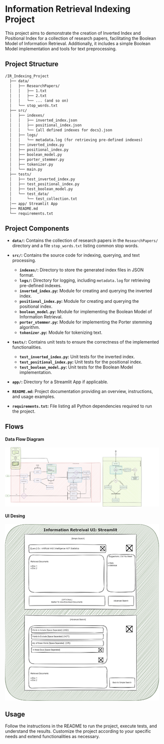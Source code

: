 # Information Retrieval Indexing Project

This project aims to demonstrate the creation of Inverted Index and Positional Index for a collection of research papers, facilitating the Boolean Model of Information Retrieval. Additionally, it includes a simple Boolean Model implementation and tools for text preprocessing.

## Project Structure

```plaintext
/IR_Indexing_Project
  ├── data/
  │   ├── ResearchPapers/
  │   │   ├── 1.txt
  │   │   ├── 2.txt
  │   │   └── ... (and so on)
  │   └── stop_words.txt
  ├── src/
  │   ├── indexes/
  │   │   ├── inverted_index.json
  │   │   ├── positional_index.json
  │   │   └── {all defined indexes for docs}.json
  │   ├── logs/
  │   │   └── metadata.log (for retrieving pre-defined indexes)
  │   ├── inverted_index.py
  │   ├── positional_index.py
  │   ├── boolean_model.py
  │   ├── porter_stemmer.py
  │   ├── tokenizer.py
  │   └── main.py
  ├── tests/
  │   ├── test_inverted_index.py
  │   ├── test_positional_index.py
  │   ├── test_boolean_model.py
  │   └── test_data/
  │       └── test_collection.txt
  │── app/ Streamlit App
  ├── README.md
  └── requirements.txt
```

## Project Components

- **`data/`:** Contains the collection of research papers in the `ResearchPapers/` directory and a file `stop_words.txt` listing common stop words.

- **`src/`:** Contains the source code for indexing, querying, and text processing.
  - **`indexes/`:** Directory to store the generated index files in JSON format.
  - **`logs/`:** Directory for logging, including `metadata.log` for retrieving pre-defined indexes.
  - **`inverted_index.py`:** Module for creating and querying the inverted index.
  - **`positional_index.py`:** Module for creating and querying the positional index.
  - **`boolean_model.py`:** Module for implementing the Boolean Model of Information Retrieval.
  - **`porter_stemmer.py`:** Module for implementing the Porter stemming algorithm.
  - **`tokenizer.py`:** Module for tokenizing text.

- **`tests/`:** Contains unit tests to ensure the correctness of the implemented functionalities.
  - **`test_inverted_index.py`:** Unit tests for the inverted index.
  - **`test_positional_index.py`:** Unit tests for the positional index.
  - **`test_boolean_model.py`:** Unit tests for the Boolean Model implementation.

- **`app/`:** Directory for a Streamlit App if applicable.

- **`README.md`:** Project documentation providing an overview, instructions, and usage examples.

- **`requirements.txt`:** File listing all Python dependencies required to run the project.

## Flows
#### Data Flow Diagram

![Data Flow Diagram](./flows/data_flow-4.png)

#### UI Desing

![Data Flow Diagram](./flows/ui-2.png)


## Usage

Follow the instructions in the README to run the project, execute tests, and understand the results. Customize the project according to your specific needs and extend functionalities as necessary.